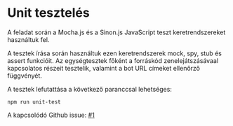 # Unit tesztelés

A feladat során a Mocha.js és a Sinon.js JavaScript teszt keretrendszereket használtuk fel.

A tesztek írása során használtuk ezen keretrendszerek mock, spy, stub és assert funkcióit.
Az egységtesztek főként a forráskód zenelejátszásávaal kapcsolatos részeit tesztelik, valamint a bot URL címeket ellenőrző függvényét.

A tesztek lefutattása a következő paranccsal lehetséges:

``` npm run unit-test ```

A kapcsolódó Github issue: [#1](https://github.com/BME-MIT-IET/iet-hf2021-elia/issues/1)